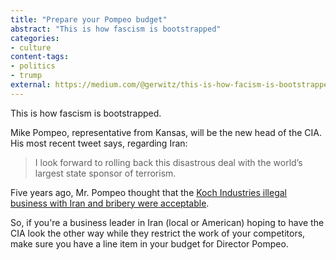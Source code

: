 ```yaml
---
title: "Prepare your Pompeo budget"
abstract: "This is how fascism is bootstrapped"
categories:
- culture
content-tags:
- politics
- trump
external: https://medium.com/@gerwitz/this-is-how-facism-is-bootstrapped-e341bdb27663
---
```


This is how fascism is bootstrapped.

Mike Pompeo, representative from Kansas, will be the new head of the CIA. His most recent tweet says, regarding Iran:

> I look forward to rolling back this disastrous deal with the world’s largest state sponsor of terrorism.

Five years ago, Mr. Pompeo thought that the [Koch Industries illegal business with Iran and bribery were acceptable](https://thinkprogress.org/congressman-from-koch-uninterested-in-investigating-koch-industries-business-deals-with-iran-efd93361507c).

So, if you're a business leader in Iran (local or American) hoping to have the CIA look the other way while they restrict the work of your competitors, make sure you have a line item in your budget for Director Pompeo.
